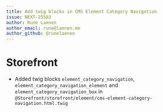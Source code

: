 ```yaml
---
title: Add twig blocks in CMS Element Category Navigation
issue: NEXT-25583
author: Rune Laenen
author_email: rune@laenen.me
author_github: @runelaenen
---
```

# Storefront
* Added twig blocks `element_category_navigation`, `element_category_navigation_element` and `element_category_navigation_box` in `@Storefront/storefront/element/cms-element-category-navigation.html.twig`

